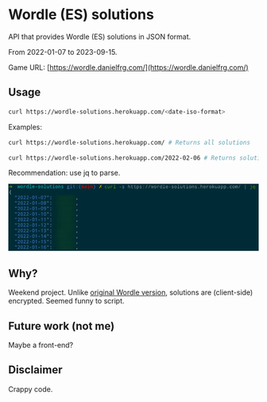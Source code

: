 # Wordle (ES) solutions

API that provides Wordle (ES) solutions in JSON format.

From 2022-01-07 to 2023-09-15.

Game URL: [https://wordle.danielfrg.com/](https://wordle.danielfrg.com/)

## Usage

```bash
curl https://wordle-solutions.herokuapp.com/<date-iso-format>
```

Examples:
```bash
curl https://wordle-solutions.herokuapp.com/ # Returns all solutions
```

```bash
curl https://wordle-solutions.herokuapp.com/2022-02-06 # Returns solution of the day
```

Recommendation: use jq to parse.

![Output example](img/output-example.png)

## Why?
Weekend project. Unlike [original Wordle version](https://www.powerlanguage.co.uk/wordle/), solutions are (client-side) encrypted. Seemed funny to script.

## Future work (not me)
Maybe a front-end?

## Disclaimer
Crappy code.
